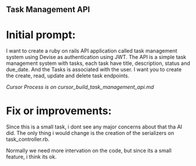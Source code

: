 ## Task Management API

# Initial prompt:

I want to create a ruby on rails API application called task management system using Devise as authentication using JWT.
The API is a simple task management system with tasks, each task have title, description, status and due_date. And the Tasks is associated with the user.
I want you to create the create, read, update and delete task endpoints.

*Cursor Process is on cursor_build_task_management_api.md*


# Fix or improvements:

Since this is a small task, i dont see any major concerns about that tha AI did.
The only thing i would change is the creation of the serializers on task_controller.rb.

Normally we need more intervation on the code, but since its a small feature, i think its ok.
